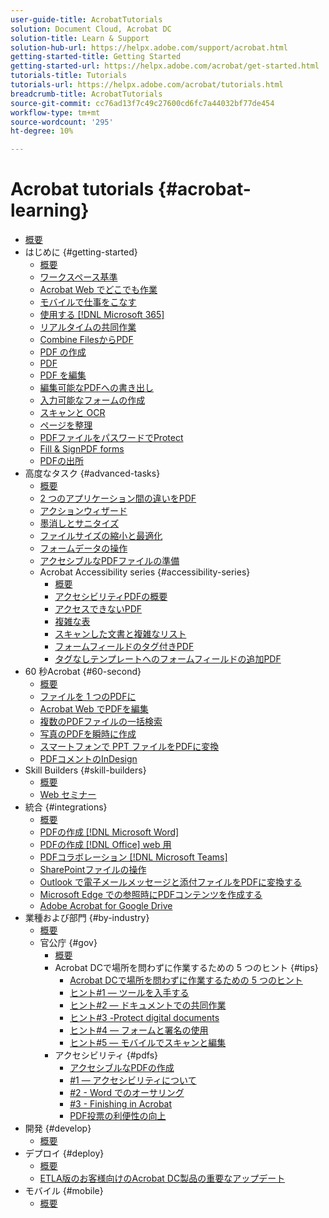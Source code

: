 ```yaml
---
user-guide-title: AcrobatTutorials
solution: Document Cloud, Acrobat DC
solution-title: Learn & Support
solution-hub-url: https://helpx.adobe.com/support/acrobat.html
getting-started-title: Getting Started
getting-started-url: https://helpx.adobe.com/acrobat/get-started.html
tutorials-title: Tutorials
tutorials-url: https://helpx.adobe.com/acrobat/tutorials.html
breadcrumb-title: AcrobatTutorials
source-git-commit: cc76ad13f7c49c27600cd6fc7a44032bf77de454
workflow-type: tm+mt
source-wordcount: '295'
ht-degree: 10%

---
```



# Acrobat tutorials {#acrobat-learning}

+ [概要](overview.md)
+ はじめに {#getting-started}
   + [概要](getting-started/getting-started-overview.md)
   + [ワークスペース基準](getting-started/get-to-know-the-acrobat-dc-interface.md)
   + [Acrobat Web でどこでも作業](getting-started/acrobatweb.md)
   + [モバイルで仕事をこなす](getting-started/productivity.md)
   + [使用する [!DNL Microsoft 365]](https://experienceleague.adobe.com/docs/document-cloud-learn/acrobat-learning/integrations/integrate-overview.html#microsoft)
   + [リアルタイムの共同作業](getting-started/collaborate.md)
   + [Combine FilesからPDF](getting-started/combine-to-pdf.md)
   + [PDF の作成](getting-started/create-pdf.md)
   + [PDF](getting-started/comment-on-pdf-files.md)
   + [PDF を編集](getting-started/edit-pdf.md)
   + [編集可能なPDFへの書き出し](getting-started/export-pdf.md)
   + [入力可能なフォームの作成](getting-started/create-fillable-forms.md)
   + [スキャンと OCR](getting-started/scan-and-ocr.md)
   + [ページを整理](getting-started/organize.md)
   + [PDFファイルをパスワードでProtect](getting-started/password-protect.md)
   + [Fill &amp; SignPDF forms](getting-started/fill-and-sign.md)
   + [PDFの出所](getting-started/where-do-pdfs-come-from.md)
+ 高度なタスク {#advanced-tasks}
   + [概要](advanced-tasks/advanced-tasks-overview.md)
   + [2 つのアプリケーション間の違いをPDF](advanced-tasks/compare.md)
   + [アクションウィザード](advanced-tasks/action.md)
   + [墨消しとサニタイズ](advanced-tasks/redact.md)
   + [ファイルサイズの縮小と最適化](advanced-tasks/reduce.md)
   + [フォームデータの操作](advanced-tasks/formdata.md)
   + [アクセシブルなPDFファイルの準備](advanced-tasks/accessibility.md)
   + Acrobat Accessibility series {#accessibility-series}
      + [概要](advanced-tasks/accessibility-series.md)
      + [アクセシビリティPDFの概要](advanced-tasks/accessibilitysession1.md)
      + [アクセスできないPDF](advanced-tasks/accessibilitysession2.md)
      + [複雑な表](advanced-tasks/accessibilitysession3.md)
      + [スキャンした文書と複雑なリスト](advanced-tasks/accessibilitysession4.md)
      + [フォームフィールドのタグ付きPDF](advanced-tasks/accessibilitysession5.md)
      + [タグなしテンプレートへのフォームフィールドの追加PDF](advanced-tasks/accessibilitysession6.md)
+ 60 秒Acrobat {#60-second}
   + [概要](60-second/60-second-overview.md)
   + [ファイルを 1 つのPDFに](60-second/combine-to-one-pdf.md)
   + [Acrobat Web でPDFを編集](60-second/edit.md)
   + [複数のPDFファイルの一括検索](60-second/search.md)
   + [写真のPDFを瞬時に作成](60-second/photo.md)
   + [スマートフォンで PPT ファイルをPDFに変換](60-second/phone.md)
   + [PDFコメントのInDesign](60-second/indesign.md)
+ Skill Builders {#skill-builders}
   + [概要](skill-builder/skill-builder-overview.md)
   + [Web セミナー](skill-builder/skill-builder-webinars.md)
+ 統合 {#integrations}
   + [概要](integrate/integrate-overview.md)
   + [PDFの作成 [!DNL Microsoft Word]](integrate/createfromword.md)
   + [PDFの作成 [!DNL Office] web 用](integrate/createofficeweb.md)
   + [PDFコラボレーション [!DNL Microsoft Teams]](integrate/acrobatandteams.md)
   + [SharePointファイルの操作](integrate/acrobatandsp.md)
   + [Outlook で電子メールメッセージと添付ファイルをPDFに変換する](integrate/outlook.md)
   + [Microsoft Edge での参照時にPDFコンテンツを作成する](integrate/edge.md)
   + [Adobe Acrobat for Google Drive](integrate/acrobatandgoogle.md)
+ 業種および部門 {#by-industry}
   + [概要](industry/industry-overview.md)
   + 官公庁 {#gov}
      + [概要](industry/gov/gov-overview.md)
      + Acrobat DCで場所を問わずに作業するための 5 つのヒント {#tips}
         + [Acrobat DCで場所を問わずに作業するための 5 つのヒント](industry/gov/5-tips-for-working-anywhere-with-acrobat-dc-for-government.md)
         + [ヒント#1 — ツールを入手する](industry/gov/get-your-tools.md)
         + [ヒント#2 — ドキュメントでの共同作業](industry/gov/collaborate-on-documents.md)
         + [ヒント#3 -Protect digital documents](industry/gov/protect-digital-documents.md)
         + [ヒント#4 — フォームと署名の使用](industry/gov/work-with-forms-and-signatures.md)
         + [ヒント#5 — モバイルでスキャンと編集](industry/gov/scan-and-edit-on-mobile.md)
      + アクセシビリティ {#pdfs}
         + [アクセシブルなPDFの作成](industry/gov/making-pdfs-accessible.md)
         + [#1 — アクセシビリティについて](industry/gov/understanding-accessibility.md)
         + [#2 - Word でのオーサリング](industry/gov/authoring-in-word.md)
         + [#3 - Finishing in Acrobat](industry/gov/finishing-in-acrobat.md)
         + [PDF投票の利便性の向上](industry/gov/making-pdf-ballots-accessible.md)
+ 開発 {#develop}
   + [概要](develop/develop-overview.md)
+ デプロイ {#deploy}
   + [概要](deploy/deploy-overview.md)
   + [ETLA版のお客様向けのAcrobat DC製品の重要なアップデート](deploy/signentitlementchanges.md)
+ モバイル {#mobile}
   + [概要](mobile/mobile-overview.md)